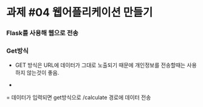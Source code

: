 # 과제 #04 웹어플리케이션 만들기

### Flask를 사용해 웹으로 전송

### Get방식 
- GET 방식은 URL에 데이터가 그대로 노출되기 때문에 개인정보를 전송할때는 사용하지 않는것이 좋음.
 
- <form method="GET" action="/calculate">
= 데이터가 입력되면 get방식으로 /calculate 경로에 데이터 전송


